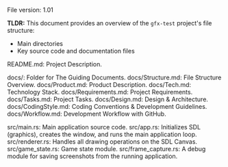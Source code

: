 File version: 1.01

**TLDR:**
This document provides an overview of the `gfx-test` project's file structure:
* Main directories
* Key source code and documentation files

README.md: Project Description.

docs/: Folder for The Guiding Documents.
docs/Structure.md: File Structure Overview.
docs/Product.md: Product Description.
docs/Tech.md: Technology Stack.
docs/Requirements.md: Project Requirements.
docs/Tasks.md: Project Tasks.
docs/Design.md: Design & Architecture.
docs/CodingStyle.md: Coding Conventions & Development Guidelines.
docs/Workflow.md: Development Workflow with GitHub.

src/main.rs: Main application source code.
src/app.rs: Initializes SDL (graphics), creates the window, and runs the main application loop.
src/renderer.rs: Handles all drawing operations on the SDL Canvas.
src/game_state.rs: Game state module.
src/frame_capture.rs: A debug module for saving screenshots from the running application.
